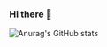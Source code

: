 ### Hi there 👋

![Anurag's GitHub stats](https://github-readme-stats.vercel.app/api?username=DanielMadden&show_icons=true&text_color=fff&title_color=fff&icon_color=fff&bg_color=45,dd570e,8400c1)

<!-- 
00e3ff,da00d5
dd570e,8400c1
-->

<!--
**DanielMadden/DanielMadden** is a ✨ _special_ ✨ repository because its `README.md` (this file) appears on your GitHub profile.

Here are some ideas to get you started:

- 🔭 I’m currently working on ...
- 🌱 I’m currently learning ...
- 👯 I’m looking to collaborate on ...
- 🤔 I’m looking for help with ...
- 💬 Ask me about ...
- 📫 How to reach me: ...
- 😄 Pronouns: ...
- ⚡ Fun fact: ...
-->
